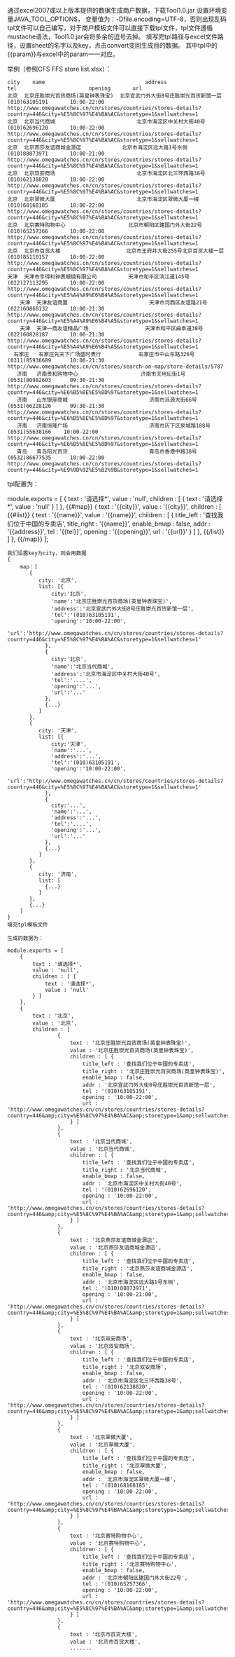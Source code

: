 通过excel2007或以上版本提供的数据生成商户数据，下载Tool1.0.jar 设置环境变量JAVA_TOOL_OPTIONS， 变量值为：-Dfile.encoding=UTF-8，否则出现乱码
tpl文件可以自己编写，对于商户模板文件可以直接下载tpl文件，tpl文件遵循mustache语法，Tool1.0.jar会将多余的逗号去掉。
填写完tpl路径与excel文件路径，设置sheet的名字以及key，点击convert变回生成目的数据。
其中tpl中的{{param}}与excel中的param一一对应。
	
  举例（参照CFS  FFS store list.xlsx）：
  
	city	name                              	address	                                    tel	                      opening	    url
	北京	北京庄胜崇光百货商场(英皇钟表珠宝)	北京宣武门外大街8号庄胜崇光百货新馆一层	   (010)63105191	   10:00-22:00	http://www.omegawatches.cn/cn/stores/countries/stores-details?country=446&city=%E5%8C%97%E4%BA%AC&storetype=1&sellwatches=1
	北京	北京当代商城	                        北京市海淀区中关村大街40号	           (010)62696120	   10:00-22:00	http://www.omegawatches.cn/cn/stores/countries/stores-details?country=446&city=%E5%8C%97%E4%BA%AC&storetype=1&sellwatches=1
	北京	北京燕莎友谊商城金源店            	北京市海淀区远大路1号东侧	           (010)88873971	   10:00-21:00	http://www.omegawatches.cn/cn/stores/countries/stores-details?country=446&city=%E5%8C%97%E4%BA%AC&storetype=1&sellwatches=1
	北京	北京双安商场	                        北京市海淀区北三环西路38号	           (010)62138820	   10:00-22:00	http://www.omegawatches.cn/cn/stores/countries/stores-details?country=446&city=%E5%8C%97%E4%BA%AC&storetype=1&sellwatches=1
	北京	北京翠微大厦	                        北京市海淀区翠微大厦一楼	           (010)68168185	   10:00-22:00	http://www.omegawatches.cn/cn/stores/countries/stores-details?country=446&city=%E5%8C%97%E4%BA%AC&storetype=1&sellwatches=1
	北京	北京赛特购物中心                  	北京市朝阳区建国门外大街22号	           (010)65257366	   10:00-22:00	http://www.omegawatches.cn/cn/stores/countries/stores-details?country=446&city=%E5%8C%97%E4%BA%AC&storetype=1&sellwatches=1
	北京	北京市百货大楼                    	北京市王府井大街255号北京百货大楼一层	   (010)85110157	   10:00-22:00	http://www.omegawatches.cn/cn/stores/countries/stores-details?country=446&city=%E5%8C%97%E4%BA%AC&storetype=1&sellwatches=1
	天津	天津市亨得利钟表眼镜有限公司	        天津市和平区滨江道145号	                   (022)27113295	   10:00-22:00	http://www.omegawatches.cn/cn/stores/countries/stores-details?country=446&city=%E5%A4%A9%E6%B4%A5&storetype=1&sellwatches=1
        天津	天津友谊商厦	                        天津市河西区友谊路21号	                   (022)60860132	   10:00-21:30	http://www.omegawatches.cn/cn/stores/countries/stores-details?country=446&city=%E5%A4%A9%E6%B4%A5&storetype=1&sellwatches=1
        天津	天津一商友谊精品广场               	天津市和平区曲阜道38号	                   (022)60828187	   10:00-21:30	http://www.omegawatches.cn/cn/stores/countries/stores-details?country=446&city=%E5%A4%A9%E6%B4%A5&storetype=1&sellwatches=1
      石家庄	石家庄先天下广场盛时表行	        石家庄市中山东路326号	                   (0311)85936689	   10:00-21:30	http://www.omegawatches.cn/cn/stores/search-on-map/store-details/5787
       济南	济南贵和购物中心	                济南市天地坛街1号	                   (0531)80982603	   09:30-21:30	http://www.omegawatches.cn/cn/stores/countries/stores-details?country=446&city=%E6%B5%8E%E5%8D%97&storetype=1&sellwatches=1
       济南	山东银座商城	                        济南市泺源大街66号                         (0531)66228126	   09:30-21:30	http://www.omegawatches.cn/cn/stores/countries/stores-details?country=446&city=%E6%B5%8E%E5%8D%97&storetype=1&sellwatches=1
       济南	济南恒隆广场	                        济南市历下区泉城路188号                    (0531)55638166	   10:00-22:00	http://www.omegawatches.cn/cn/stores/countries/stores-details?country=446&city=%E6%B5%8E%E5%8D%97&storetype=1&sellwatches=1
       青岛	青岛阳光百货                      	青岛市香港中路38号	                   (0532)86677535	   10:00-22:00	http://www.omegawatches.cn/cn/stores/countries/stores-details?country=446&city=%E9%9D%92%E5%B2%9B&storetype=1&sellwatches=1

  tpl配置为：
  
  module.exports = [
		{
			text : '请选择*',
			value : 'null',
			children : [ {
				text : '请选择*',
				value : 'null'
			} ]
		},
		{{#map}}
		{
			text : '{{city}}',
			value : '{{city}}',
			children : [
			{{#list}}
					{
						text : '{{name}}',
						value : '{{name}}',
						children : [ {
							title_left : '查找我们位于中国的专卖店',
							title_right : '{{name}}',
							enable_bmap : false,
							addr : '{{address}}',
							tel : '{{tel}}',
							opening : '{{opening}}',
							url : '{{url}}'
						} ]
					},
			{{/list}}
			]
	},
	{{/map}}
	];
	
	我们设置key为city，则会用数据
	{
	    map：[
	       {
	          city: '北京',
	          list: [{
	              city:'北京',
	              'name':'北京庄胜崇光百货商场(英皇钟表珠宝)',
	              'address':'北京宣武门外大街8号庄胜崇光百货新馆一层',
	              'tel':'(010)63105191',
	              'opening':'10:00-22:00',
	              'url':'http://www.omegawatches.cn/cn/stores/countries/stores-details?country=446&city=%E5%8C%97%E4%BA%AC&storetype=1&sellwatches=1'
	            },
	            {
	              city:'北京',
	              'name':'北京当代商城',
	              'address':'北京市海淀区中关村大街40号',
	              'tel':'....',
	              'opening':'...',
	              'url':'...'
	            },
	            {...}
	          ]
	       },
	       {
	          city: '天津',
	          list: [{
	              city:'天津',
	              'name':'...',
	              'address':'...',
	              'tel':'(010)63105191',
	              'opening':'10:00-22:00',
	              'url':'http://www.omegawatches.cn/cn/stores/countries/stores-details?country=446&city=%E5%8C%97%E4%BA%AC&storetype=1&sellwatches=1'
	            },
	            {
	              city:'...',
	              'name':'...',
	              'address':'...',
	              'tel':'....',
	              'opening':'...',
	              'url':'...'
	            },
	            {...}
	          ]
	       },
	       {
	          city: '济南',
	          list: [
	            {...}
	          ]
	       },
	       {...}
	    ]
	}
	填充tpl模板文件
	
	生成的数据为：
	
	module.exports = [
		{
			text : '请选择*',
			value : 'null',
			children : [ {
				text : '请选择*',
				value : 'null'
			} ]
		},
		{
			text : '北京',
			value : '北京',
			children : [
					{
						text : '北京庄胜崇光百货商场(英皇钟表珠宝)',
						value : '北京庄胜崇光百货商场(英皇钟表珠宝)',
						children : [ {
							title_left : '查找我们位于中国的专卖店',
							title_right : '北京庄胜崇光百货商场(英皇钟表珠宝)',
							enable_bmap : false,
							addr : '北京宣武门外大街8号庄胜崇光百货新馆一层',
							tel : '(010)63105191',
							opening : '10:00-22:00',
							url : 'http://www.omegawatches.cn/cn/stores/countries/stores-details?country=446&amp;city=%E5%8C%97%E4%BA%AC&amp;storetype=1&amp;sellwatches=1'
						} ]
					},
					{
						text : '北京当代商城',
						value : '北京当代商城',
						children : [ {
							title_left : '查找我们位于中国的专卖店',
							title_right : '北京当代商城',
							enable_bmap : false,
							addr : '北京市海淀区中关村大街40号',
							tel : '(010)62696120',
							opening : '10:00-22:00',
							url : 'http://www.omegawatches.cn/cn/stores/countries/stores-details?country=446&amp;city=%E5%8C%97%E4%BA%AC&amp;storetype=1&amp;sellwatches=1'
						} ]
					},
					{
						text : '北京燕莎友谊商城金源店',
						value : '北京燕莎友谊商城金源店',
						children : [ {
							title_left : '查找我们位于中国的专卖店',
							title_right : '北京燕莎友谊商城金源店',
							enable_bmap : false,
							addr : '北京市海淀区远大路1号东侧',
							tel : '(010)88873971',
							opening : '10:00-21:00',
							url : 'http://www.omegawatches.cn/cn/stores/countries/stores-details?country=446&amp;city=%E5%8C%97%E4%BA%AC&amp;storetype=1&amp;sellwatches=1'
						} ]
					},
					{
						text : '北京双安商场',
						value : '北京双安商场',
						children : [ {
							title_left : '查找我们位于中国的专卖店',
							title_right : '北京双安商场',
							enable_bmap : false,
							addr : '北京市海淀区北三环西路38号',
							tel : '(010)62138820',
							opening : '10:00-22:00',
							url : 'http://www.omegawatches.cn/cn/stores/countries/stores-details?country=446&amp;city=%E5%8C%97%E4%BA%AC&amp;storetype=1&amp;sellwatches=1'
						} ]
					},
					{
						text : '北京翠微大厦',
						value : '北京翠微大厦',
						children : [ {
							title_left : '查找我们位于中国的专卖店',
							title_right : '北京翠微大厦',
							enable_bmap : false,
							addr : '北京市海淀区翠微大厦一楼',
							tel : '(010)68168185',
							opening : '10:00-22:00',
							url : 'http://www.omegawatches.cn/cn/stores/countries/stores-details?country=446&amp;city=%E5%8C%97%E4%BA%AC&amp;storetype=1&amp;sellwatches=1'
						} ]
					},
					{
						text : '北京赛特购物中心',
						value : '北京赛特购物中心',
						children : [ {
							title_left : '查找我们位于中国的专卖店',
							title_right : '北京赛特购物中心',
							enable_bmap : false,
							addr : '北京市朝阳区建国门外大街22号',
							tel : '(010)65257366',
							opening : '10:00-22:00',
							url : 'http://www.omegawatches.cn/cn/stores/countries/stores-details?country=446&amp;city=%E5%8C%97%E4%BA%AC&amp;storetype=1&amp;sellwatches=1'
						} ]
					},
					{
						text : '北京市百货大楼',
						value : '北京市百货大楼',
						.......
